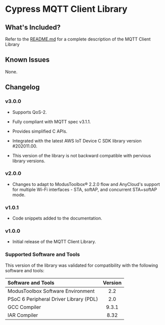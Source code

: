 # Cypress MQTT Client Library

## What's Included?

Refer to the [README.md](./README.md) for a complete description of the MQTT Client Library

## Known Issues

None.

## Changelog

### v3.0.0
- Supports QoS-2.

- Fully compliant with MQTT spec v3.1.1.

- Provides simplified C APIs.

- Integrated with the latest AWS IoT Device C SDK library version #202011.00.

- This version of the library is not backward compatible with pervious library versions.

### v2.0.0

- Changes to adapt to ModusToolbox® 2.2.0 flow and AnyCloud's support for multiple Wi-Fi interfaces - STA, softAP, and concurrent STA+softAP mode.

### v1.0.1

- Code snippets added to the documentation.

### v1.0.0

- Initial release of the MQTT Client Library.

### Supported Software and Tools

This version of the library was validated for compatibility with the following software and tools:

| Software and Tools                                      | Version |
| :---                                                    | :----:  |
| ModusToolbox Software Environment                       | 2.2     |
| PSoC 6 Peripheral Driver Library (PDL)                   | 2.0     |
| GCC Compiler                                            | 9.3.1   |
| IAR Compiler                                            | 8.32    |
